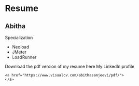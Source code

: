 <div id="header"></div>
<div class="left"></div>
<div class="stuff">
  
  <h1>Resume</h1>
  <h2>Abitha</h2>

  <p class="head">Specialization</p>
  <ul>
    <li>Neoload</li>
    <li>JMeter</li>
    <li>LoadRunner</li>
  </ul>

  Download the pdf version of my resume here <a href="https://www.visualcv.com/abithasanjeevi/pdf/">
    </a>
My LinkedIn profile
   
    <a href="https://www.visualcv.com/abithasanjeevi/pdf/">
    </a>
</div>

